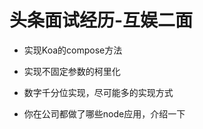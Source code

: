 # 头条面试经历-互娱二面

 * 实现Koa的compose方法
 
 * 实现不固定参数的柯里化
 
 * 数字千分位实现，尽可能多的实现方式
 
 * 你在公司都做了哪些node应用，介绍一下  
